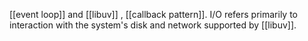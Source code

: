 [[event loop]] and [[libuv]] , [[callback pattern]].
I/O refers primarily to interaction with the system's disk and network supported by [[libuv]].